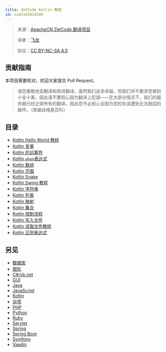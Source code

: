 ```yaml
---
title: ZetCode Kotlin 教程
id: csdn103014540
---
```


> 来源：[ApacheCN ZetCode 翻译项目](https://github.com/apachecn/zetcode-zh)
> 
> 译者：[飞龙](https://github.com/wizardforcel)
> 
> 协议：[CC BY-NC-SA 4.0](https://creativecommons.org/licenses/by-nc-sa/4.0/deed.zh)

## 贡献指南

本项目需要校对，欢迎大家提交 Pull Request。

> 请您勇敢地去翻译和改进翻译。虽然我们追求卓越，但我们并不要求您做到十全十美，因此请不要担心因为翻译上犯错——在大部分情况下，我们的服务器已经记录所有的翻译，因此您不必担心会因为您的失误遭到无法挽回的破坏。（改编自维基百科）

## 目录

*   [Kotlin Hello World 教程](https://github.com/apachecn/zetcode-zh/blob/master/docs/kotlin/35.md)
*   [Kotlin 变量](https://github.com/apachecn/zetcode-zh/blob/master/docs/kotlin/36.md)
*   [Kotlin 的运算符](https://github.com/apachecn/zetcode-zh/blob/master/docs/kotlin/37.md)
*   [Kotlin `when`表达式](https://github.com/apachecn/zetcode-zh/blob/master/docs/kotlin/38.md)
*   [Kotlin 数组](https://github.com/apachecn/zetcode-zh/blob/master/docs/kotlin/39.md)
*   [Kotlin 范围](https://github.com/apachecn/zetcode-zh/blob/master/docs/kotlin/40.md)
*   [Kotlin Snake](https://github.com/apachecn/zetcode-zh/blob/master/docs/kotlin/41.md)
*   [Kotlin Swing 教程](https://github.com/apachecn/zetcode-zh/blob/master/docs/kotlin/42.md)
*   [Kotlin 字符串](https://github.com/apachecn/zetcode-zh/blob/master/docs/kotlin/43.md)
*   [Kotlin 列表](https://github.com/apachecn/zetcode-zh/blob/master/docs/kotlin/44.md)
*   [Kotlin 映射](https://github.com/apachecn/zetcode-zh/blob/master/docs/kotlin/45.md)
*   [Kotlin 集合](https://github.com/apachecn/zetcode-zh/blob/master/docs/kotlin/46.md)
*   [Kotlin 控制流程](https://github.com/apachecn/zetcode-zh/blob/master/docs/kotlin/47.md)
*   [Kotlin 写入文件](https://github.com/apachecn/zetcode-zh/blob/master/docs/kotlin/48.md)
*   [Kotlin 读取文件教程](https://github.com/apachecn/zetcode-zh/blob/master/docs/kotlin/49.md)
*   [Kotlin 正则表达式](https://github.com/apachecn/zetcode-zh/blob/master/docs/kotlin/50.md)

## 另见

*   [数据库](https://github.com/apachecn/zetcode-zh/blob/master/docs/db/SUMMARY.md)
*   [图形](https://github.com/apachecn/zetcode-zh/blob/master/docs/graph/SUMMARY.md)
*   [C#/vb.net](https://github.com/apachecn/zetcode-zh/blob/master/docs/dotnet/SUMMARY.md)
*   [GUI](https://github.com/apachecn/zetcode-zh/blob/master/docs/gui/SUMMARY.md)
*   [Java](https://github.com/apachecn/zetcode-zh/blob/master/docs/java/SUMMARY.md)
*   [JavaScript](https://github.com/apachecn/zetcode-zh/blob/master/docs/js/SUMMARY.md)
*   [Kotlin](https://github.com/apachecn/zetcode-zh/blob/master/docs/kotlin/SUMMARY.md)
*   [杂项](https://github.com/apachecn/zetcode-zh/blob/master/docs/misc/SUMMARY.md)
*   [PHP](https://github.com/apachecn/zetcode-zh/blob/master/docs/php/SUMMARY.md)
*   [Python](https://github.com/apachecn/zetcode-zh/blob/master/docs/py/SUMMARY.md)
*   [Ruby](https://github.com/apachecn/zetcode-zh/blob/master/docs/ruby/SUMMARY.md)
*   [Servlet](https://github.com/apachecn/zetcode-zh/blob/master/docs/servlet/SUMMARY.md)
*   [Spring](https://github.com/apachecn/zetcode-zh/blob/master/docs/spring/SUMMARY.md)
*   [Spring Boot](https://github.com/apachecn/zetcode-zh/blob/master/docs/spring-boot/SUMMARY.md)
*   [Symfony](https://github.com/apachecn/zetcode-zh/blob/master/docs/symfony/SUMMARY.md)
*   [Vaadin](https://github.com/apachecn/zetcode-zh/blob/master/docs/vaadin/SUMMARY.md)